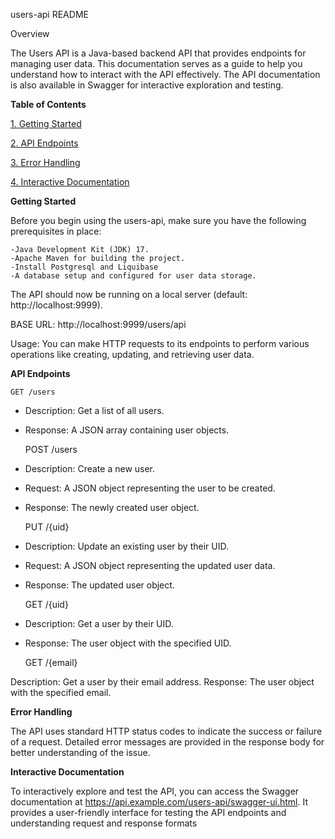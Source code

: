 users-api README

Overview

The Users API is a Java-based backend API that provides endpoints for managing user data. This documentation serves as a guide to help you understand how to interact with the API effectively. The API documentation is also available in Swagger for interactive exploration and testing.

**Table of Contents**

[1. Getting Started]()

[2. API Endpoints]()

[3. Error Handling]()

[4. Interactive Documentation]()



**Getting Started**

Before you begin using the users-api, make sure you have the following prerequisites in place:

    -Java Development Kit (JDK) 17.
    -Apache Maven for building the project.
    -Install Postgresql and Liquibase
    -A database setup and configured for user data storage.


    
The API should now be running on a local server (default: http://localhost:9999).

BASE URL: http://localhost:9999/users/api
    
Usage:
You can make HTTP requests to its endpoints to perform various operations like creating, updating, and retrieving user data.

**API Endpoints**

    GET /users
* Description: Get a list of all users.
* Response: A JSON array containing user objects.


    POST /users

* Description: Create a new user.
* Request: A JSON object representing the user to be created.
* Response: The newly created user object.


    PUT /{uid}

* Description: Update an existing user by their UID.
* Request: A JSON object representing the updated user data.
* Response: The updated user object.


    GET /{uid}

* Description: Get a user by their UID.
* Response: The user object with the specified UID.


    GET /{email}

Description: Get a user by their email address.
Response: The user object with the specified email.

**Error Handling**

The API uses standard HTTP status codes to indicate the success or failure of a request. Detailed error messages are provided in the response body for better understanding of the issue.

**Interactive Documentation**

To interactively explore and test the API, you can access the Swagger documentation at https://api.example.com/users-api/swagger-ui.html. It provides a user-friendly interface for testing the API endpoints and understanding request and response formats

